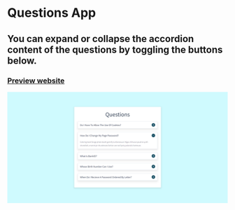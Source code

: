 # Questions App
## You can expand or collapse the accordion content of the questions by toggling the buttons below. 
### [Preview website](https://milyazkamil.github.io/Questions-App/) 
![](./src/assets/images/readme-image.png)
